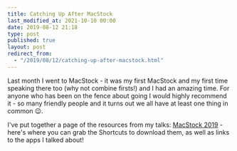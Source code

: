 ```yaml
---
title: Catching Up After MacStock
last_modified_at: 2021-10-10 00:00
date: 2019-08-12 21:18
type: post
published: true
layout: post
redirect_from:
  - "/2019/08/12/catching-up-after-macstock.html"
---
```

Last month I went to MacStock - it was my first MacStock and my first time speaking there too (why not combine firsts!) and I had an amazing time. For anyone who has been on the fence about going I would highly recommend it - so many friendly people and it turns out we all have at least one thing in common 😉.  

<!--more-->

I've put together a page of the resources from my talks: <a href="https://rosemaryorchard.com/macstock-2019/">MacStock 2019</a> - here's where you can grab the Shortcuts to download them, as well as links to the apps I talked about!  
